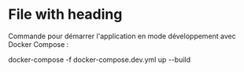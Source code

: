 # File with heading

Commande pour démarrer l'application en mode développement avec Docker Compose :

docker-compose -f docker-compose.dev.yml up --build

<!-- --build permet de recompiler l'image pour prendre en compte les changements éventuels -->

